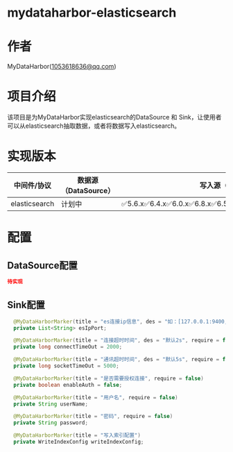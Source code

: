 # mydataharbor-elasticsearch
# 作者

MyDataHarbor([1053618636@qq.com](mailto:1053618636@qq.com))

# 项目介绍

该项目是为MyDataHarbor实现elasticsearch的DataSource 和 Sink，让使用者可以从elasticsearch抽取数据，或者将数据写入elasticsearch。

# 实现版本

| 中间件/协议   | 数据源（DataSource） | 写入源（Sink）                                          |
| ------------- | -------------------- | ------------------------------------------------------- |
| elasticsearch | 计划中               | ✅5.6.x✅6.4.x✅6.0.x✅6.8.x✅6.5.x✅6.6.x✅6.7.x✅7.7.x✅7.13.x |

# 配置

## DataSource配置

```json
待实现
```

## Sink配置

```java
  @MyDataHarborMarker(title = "es连接ip信息", des = "如：[127.0.0.1:9400,127.0.0.1:9500]")
  private List<String> esIpPort;

  @MyDataHarborMarker(title = "连接超时时间", des = "默认2s", require = false)
  private long connectTimeOut = 2000;

  @MyDataHarborMarker(title = "通讯超时时间", des = "默认5s", require = false)
  private long socketTimeOut = 5000;

  @MyDataHarborMarker(title = "是否需要授权连接", require = false)
  private boolean enableAuth = false;

  @MyDataHarborMarker(title = "用户名", require = false)
  private String userName;

  @MyDataHarborMarker(title = "密码", require = false)
  private String password;

  @MyDataHarborMarker(title = "写入索引配置")
  private WriteIndexConfig writeIndexConfig;
```


